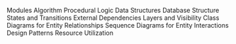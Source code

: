 Modules
Algorithm Procedural Logic
Data Structures
Database Structure
States and Transitions
External Dependencies
Layers and Visibility
Class Diagrams for Entity Relationships
Sequence Diagrams for Entity Interactions
Design Patterns
Resource Utilization
